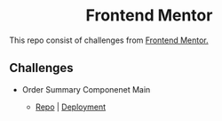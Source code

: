 <div align="center"><h1>Frontend Mentor</h1></div>


This repo consist of challenges from [Frontend Mentor.](https://www.frontendmentor.io/challenges)


## Challenges

- Order Summary Componenet Main
  
  - [Repo](https://github.com/MayankShrivastava17/Frontend-Mentor/tree/main/order-summary-component-main) | [Deployment](https://frontend-master-osc.surge.sh/)
